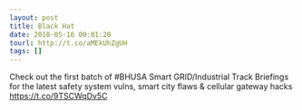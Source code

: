 ```yaml
---
layout: post
title: Black Hat
date: 2018-05-16 00:01:20
tourl: http://t.co/aMEkUhZgUH
tags: []
---
```

Check out the first batch of #BHUSA Smart GRID/Industrial Track Briefings for the latest safety system vulns, smart city flaws &amp; cellular gateway hacks  https://t.co/9TSCWqDv5C